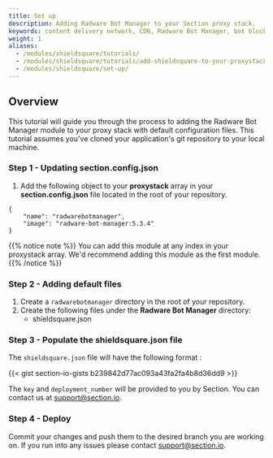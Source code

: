 ```yaml
---
title: Set up
description: Adding Radware Bot Manager to your Section proxy stack.
keywords: content delivery network, CDN, Radware Bot Manager, bot blocking, reverse proxies, proxy, proxy template, WAF
weight: 1
aliases:
  - /modules/shieldsquare/tutorials/
  - /modules/shieldsquare/tutorials/add-shieldsquare-to-your-proxystack/
  - /modules/shieldsquare/set-up/
---
```


## Overview

This tutorial will guide you through the process to adding the Radware Bot Manager module to your proxy stack with default configuration files. This tutorial assumes you've cloned your application's git repository to your local machine.

### Step 1 - Updating section.config.json

1. Add the following object to your **proxystack** array in your **section.config.json** file located in the root of your repository.

```
{
    "name": "radwarebotmanager",
    "image": "radware-bot-manager:5.3.4"
}
```

{{% notice note %}}
You can add this module at any index in your proxystack array. We'd recommend adding this module as the first module.
{{% /notice %}}

### Step 2 - Adding default files

1. Create a `radwarebotmanager` directory in the root of your repository.
1. Create the following files under the **Radware Bot Manager** directory:
    * shieldsquare.json

### Step 3 - Populate the shieldsquare.json file

The `shieldsquare.json` file will have the following format :

{{< gist section-io-gists b239842d77ac093a43fa2fa4b8d36dd9 >}}

The `key` and `deployment_number` will be provided to you by Section. You can contact us at support@section.io.

### Step 4 - Deploy

Commit your changes and push them to the desired branch you are working on. If you run into any issues please contact support@section.io.
